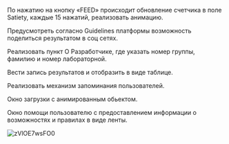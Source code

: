 По нажатию на кнопку «FEED» происходит обновление счетчика в поле Satiety, каждые 15 нажатий, реализовать анимацию.

Предусмотреть согласно Guidelines платформы возможность поделиться результатом в соц сетях.

Реализовать пункт О Разработчике, где указать номер группы, фамилию и номер лабораторной.

Вести запись результатов и отобразить в виде таблице.

Реализовать механизм запоминания пользователей.

Окно загрузки с анимированным обьектом.

Окно помощи пользователю с предоставлением информации о возможностях и правилах в виде ленты.

![zVlOE7wsFO0](https://user-images.githubusercontent.com/79687733/161834728-1889a46d-3cb8-4701-9326-c5a805d2e961.jpg)
